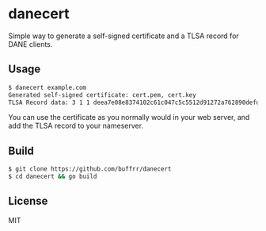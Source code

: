 # danecert
Simple way to generate a self-signed certificate and a TLSA record for DANE clients.


## Usage

```bash
$ danecert example.com
Generated self-signed certificate: cert.pem, cert.key
TLSA Record data: 3 1 1 deea7e08e8374102c61c047c5c5512d91272a762890defd753cc8202116fb4e2
```

You can use the certificate as you normally would in your web server, and add the TLSA record to your nameserver.

## Build

```bash
$ git clone https://github.com/buffrr/danecert
$ cd danecert && go build
```

## License

MIT
